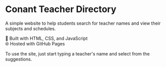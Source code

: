 # Conant Teacher Directory

A simple website to help students search for teacher names and view their subjects and schedules.

🧠 Built with HTML, CSS, and JavaScript  
🌐 Hosted with GitHub Pages

To use the site, just start typing a teacher's name and select from the suggestions.
